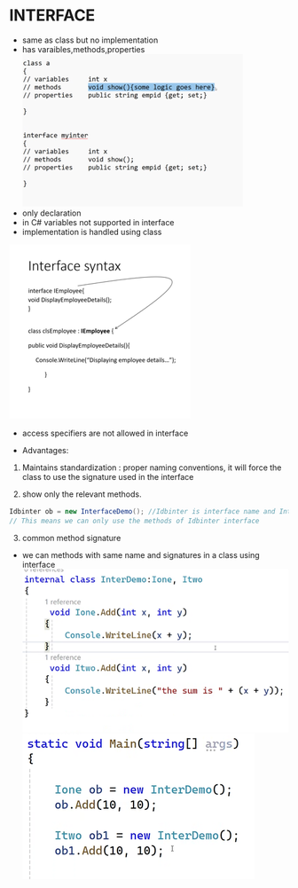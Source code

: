 # INTERFACE

- same as class but no implementation
- has varaibles,methods,properties
![alt text](image-18.png)
- only declaration
- in  C# variables not supported in interface
- implementation is handled using class

![alt text](image-19.png)

- access specifiers are not allowed in interface

- Advantages:

1. Maintains standardization : proper naming conventions, it will force the class to use the signature used in the interface

2. show only the relevant methods.

```cs
Idbinter ob = new InterfaceDemo(); //Idbinter is interface name and InterfaceDemo is class name
// This means we can only use the methods of Idbinter interface
```

3. common method signature
- we can methods with same name and signatures in a class using interface
![alt text](image-20.png)
![alt text](image-21.png)


